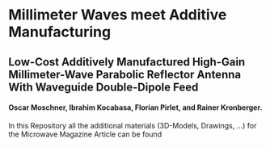 # Millimeter Waves meet Additive Manufacturing
## Low-Cost Additively Manufactured High-Gain Millimeter-Wave Parabolic Reflector Antenna With Waveguide Double-Dipole Feed
#### Oscar Moschner, Ibrahim Kocabasa, Florian Pirlet, and Rainer Kronberger.

In this Repository all the additional materials (3D-Models, Drawings, ...) for the Microwave Magazine Article can be found

